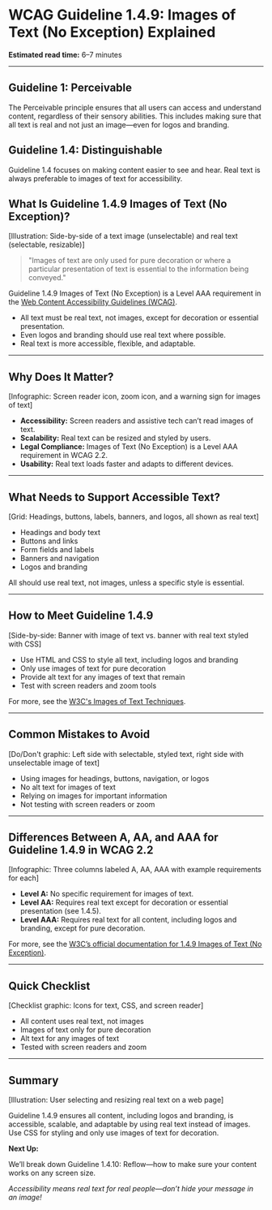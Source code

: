<!--
title: WCAG Guideline 1.4.9: Images of Text (No Exception) Explained
series: Making the Web Accessible for All
description: A practical guide to WCAG Guideline 1.4.9 (Images of Text No Exception)—what it means, why it matters, and how to ensure all text is real, not just an image.
keywords: wcag 1.4.9, images of text, accessibility, web standards, real text, screen readers
image: wcag-1-4-9-images-of-text-no-exception.png
imageAlt: Illustration of a text image with a red X and real text with a green checkmark
-->

# **WCAG Guideline 1.4.9: Images of Text (No Exception) Explained**

**Estimated read time:** 6–7 minutes

---

## **Guideline 1: Perceivable**

The Perceivable principle ensures that all users can access and understand content, regardless of their sensory abilities. This includes making sure that all text is real and not just an image—even for logos and branding.

## **Guideline 1.4: Distinguishable**

Guideline 1.4 focuses on making content easier to see and hear. Real text is always preferable to images of text for accessibility.

## **What Is Guideline 1.4.9 Images of Text (No Exception)?**

[Illustration: Side-by-side of a text image (unselectable) and real text (selectable, resizable)]

> "Images of text are only used for pure decoration or where a particular presentation of text is essential to the information being conveyed."

Guideline 1.4.9 Images of Text (No Exception) is a Level AAA requirement in the [Web Content Accessibility Guidelines (WCAG)](https://www.w3.org/WAI/WCAG22/quickref/#images-of-text-no-exception).

- All text must be real text, not images, except for decoration or essential presentation.
- Even logos and branding should use real text where possible.
- Real text is more accessible, flexible, and adaptable.

---

## **Why Does It Matter?**

[Infographic: Screen reader icon, zoom icon, and a warning sign for images of text]

- **Accessibility:** Screen readers and assistive tech can’t read images of text.
- **Scalability:** Real text can be resized and styled by users.
- **Legal Compliance:** Images of Text (No Exception) is a Level AAA requirement in WCAG 2.2.
- **Usability:** Real text loads faster and adapts to different devices.

---

## **What Needs to Support Accessible Text?**

[Grid: Headings, buttons, labels, banners, and logos, all shown as real text]

- Headings and body text
- Buttons and links
- Form fields and labels
- Banners and navigation
- Logos and branding

All should use real text, not images, unless a specific style is essential.

---

## **How to Meet Guideline 1.4.9**

[Side-by-side: Banner with image of text vs. banner with real text styled with CSS]

- Use HTML and CSS to style all text, including logos and branding
- Only use images of text for pure decoration
- Provide alt text for any images of text that remain
- Test with screen readers and zoom tools

For more, see the [W3C's Images of Text Techniques](https://www.w3.org/WAI/WCAG22/Techniques/css/C22).

---

## **Common Mistakes to Avoid**

[Do/Don't graphic: Left side with selectable, styled text, right side with unselectable image of text]

- Using images for headings, buttons, navigation, or logos
- No alt text for images of text
- Relying on images for important information
- Not testing with screen readers or zoom

---

## **Differences Between A, AA, and AAA for Guideline 1.4.9 in WCAG 2.2**

[Infographic: Three columns labeled A, AA, AAA with example requirements for each]

- **Level A:** No specific requirement for images of text.
- **Level AA:** Requires real text except for decoration or essential presentation (see 1.4.5).
- **Level AAA:** Requires real text for all content, including logos and branding, except for pure decoration.

For more, see the [W3C’s official documentation for 1.4.9 Images of Text (No Exception)](https://www.w3.org/WAI/WCAG22/Understanding/images-of-text-no-exception.html).

---

## **Quick Checklist**

[Checklist graphic: Icons for text, CSS, and screen reader]

- All content uses real text, not images
- Images of text only for pure decoration
- Alt text for any images of text
- Tested with screen readers and zoom

---

## **Summary**

[Illustration: User selecting and resizing real text on a web page]

Guideline 1.4.9 ensures all content, including logos and branding, is accessible, scalable, and adaptable by using real text instead of images. Use CSS for styling and only use images of text for decoration.

**Next Up:**

We’ll break down Guideline 1.4.10: Reflow—how to make sure your content works on any screen size.

*Accessibility means real text for real people—don’t hide your message in an image!*
